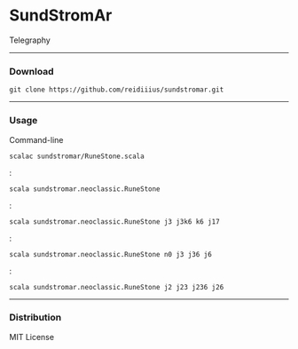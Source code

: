 # SundStromAr
Telegraphy

---

### Download

    git clone https://github.com/reidiiius/sundstromar.git

---

### Usage
Command-line

    scalac sundstromar/RuneStone.scala

:

    scala sundstromar.neoclassic.RuneStone

:

    scala sundstromar.neoclassic.RuneStone j3 j3k6 k6 j17

:

    scala sundstromar.neoclassic.RuneStone n0 j3 j36 j6

:

    scala sundstromar.neoclassic.RuneStone j2 j23 j236 j26

---

### Distribution
MIT License

